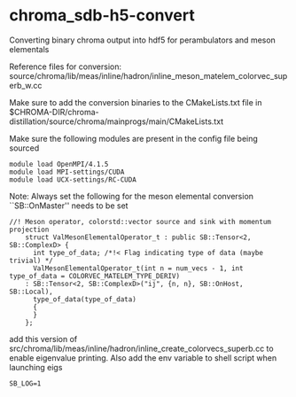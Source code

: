 # chroma_sdb-h5-convert
Converting binary chroma output into hdf5 for perambulators and meson elementals

Reference files for conversion: 
source/chroma/lib/meas/inline/hadron/inline_meson_matelem_colorvec_superb_w.cc

Make sure to add the conversion binaries to the CMakeLists.txt file in $CHROMA-DIR/chroma-distillation/source/chroma/mainprogs/main/CMakeLists.txt

Make sure the following modules are present in the config file being sourced 
```
module load OpenMPI/4.1.5
module load MPI-settings/CUDA
module load UCX-settings/RC-CUDA
```
Note: Always set the following for the meson elemental conversion ``SB::OnMaster'' needs to be set 
```
//! Meson operator, colorstd::vector source and sink with momentum projection
    struct ValMesonElementalOperator_t : public SB::Tensor<2, SB::ComplexD> {
      int type_of_data; /*!< Flag indicating type of data (maybe trivial) */
      ValMesonElementalOperator_t(int n = num_vecs - 1, int type_of_data = COLORVEC_MATELEM_TYPE_DERIV)
	: SB::Tensor<2, SB::ComplexD>("ij", {n, n}, SB::OnHost, SB::Local),
	  type_of_data(type_of_data)
      {
      }
    };
```

add this version of src/chroma/lib/meas/inline/hadron/inline_create_colorvecs_superb.cc to enable eigenvalue printing. Also add the env variable to shell script when launching eigs 
```
SB_LOG=1
```

